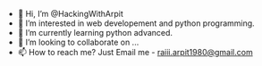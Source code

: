 - 👋 Hi, I’m @HackingWithArpit
- 👀 I’m interested in web developement and python programming.
- 🌱 I’m currently learning python advanced.
- 💞️ I’m looking to collaborate on ...
- 📫 How to reach me? Just Email me - raiii.arpit1980@gmail.com

<!---
HackingWithArpit/HackingWithArpit is a ✨ special ✨ repository because its `README.md` (this file) appears on your GitHub profile.
You can click the Preview link to take a look at your changes.
--->
